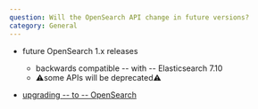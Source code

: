 ```yaml
---
question: Will the OpenSearch API change in future versions?
category: General
---
```


* future OpenSearch 1.x releases
  * backwards compatible -- with -- Elasticsearch 7.10
  * ⚠️some APIs will be deprecated⚠️

* [upgrading -- to -- OpenSearch](https://opensearch.org/faq/#upgrading)